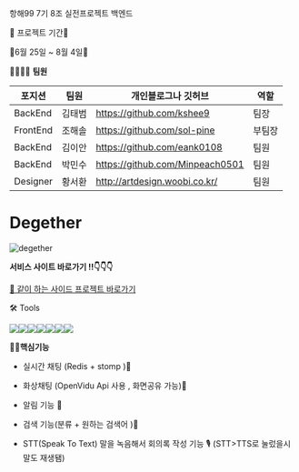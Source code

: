 항해99 7기 8조 실전프로젝트 백엔드


📆 프로젝트 기간📆



📆6월 25일  ~ 8월 4일📆 


👨‍👨‍👦‍👦 **팀원**


| 포지션 | 팀원 | 개인블로그나 깃허브 | 역할 |
| --- | --- | --- | --- |
| BackEnd | 김태범 | https://github.com/kshee9 | 팀장 |
| FrontEnd | 조해솔 | https://github.com/sol-pine | 부팀장 |
| BackEnd | 김이안 | https://github.com/eank0108 | 팀원 |
| BackEnd | 박민수 | https://github.com/Minpeach0501  | 팀원 |
| Designer | 황서환 | http://artdesign.woobi.co.kr/ | 팀원 |

# Degether
![degether](https://user-images.githubusercontent.com/105037035/181914211-32c60631-afcd-43f5-b050-731eecc7ee06.png)

**서비스 사이트 바로가기 !!👇👇👇**




[🌝 같이 하는 사이드 프로젝트 바로가기](http://degether.shop)







🛠 Tools


<img src="https://img.shields.io/badge/JAVA8-007396?style=for-the-badge&logo=java&logoColor=white"><img src="https://img.shields.io/badge/Spring-6DB33F?style=for-the-badge&logo=Spring&logoColor=white"><img src="https://img.shields.io/badge/mysql-4479A1?style=for-the-badge&logo=mysql&logoColor=white"><img src="https://img.shields.io/badge/amazonaws-232F3E?style=for-the-badge&logo=amazonaws&logoColor=white"><img src="https://img.shields.io/badge/github-181717?style=for-the-badge&logo=github&logoColor=white"><img src="https://img.shields.io/badge/amazonS3-ED1C24?style=for-the-badge&logo=amazonS3&logoColor=white"><img src="https://img.shields.io/badge/Redis-DC382D?style=for-the-badge&logo=redis&logoColor=white">
  
  




**💪🏼핵심기능**

- 실시간 채팅 (Redis + stomp )💬



- 화상채팅  (OpenVidu Api 사용 , 화면공유 가능)🔲


- 알림 기능 🔔



- 검색 기능(분류 + 원하는 검색어 )🔎


- STT(Speak To Text) 말을 녹음해서 회의록 작성 기능 🎙️ (STT>TTS로 눌렀을시 말도 재생됌)

